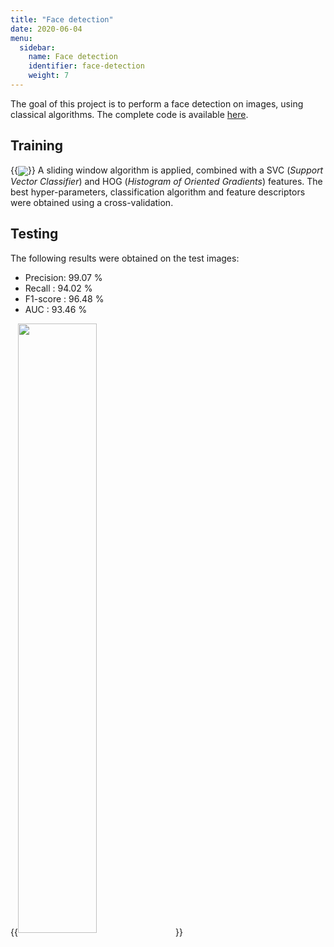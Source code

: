 ```yaml
---
title: "Face detection"
date: 2020-06-04
menu:
  sidebar:
    name: Face detection 
    identifier: face-detection
    weight: 7
---
```


The goal of this project is to perform a face detection on images, using classical algorithms. The complete code is available [here](https://gitlab.utc.fr/bdebbabi/face-detection/-/tree/master).

## Training
{{<img src="https://gitlab.utc.fr/bdebbabi/face-detection/-/raw/master/images/test_example.png" align="center" caption="Face detection example" float="right">}}
A sliding window algorithm is applied, combined with a SVC (_Support Vector Classifier_) and HOG (_Histogram of Oriented Gradients_) features.
The best hyper-parameters, classification algorithm and feature descriptors were obtained using a cross-validation.

## Testing

The following results were obtained on the test images:

- Precision:  99.07 %
- Recall   :  94.02 %
- F1-score :  96.48 %
- AUC      :  93.46 %
  
{{<img src="https://user-images.githubusercontent.com/47567574/119037173-ed81f880-b9b1-11eb-804c-e65929b7c20d.gif" width="50%" align="center"  caption="Sliding window">}}

